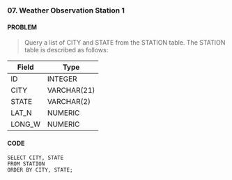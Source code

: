 ### 07. Weather Observation Station 1

#### PROBLEM
> Query a list of CITY and STATE from the STATION table.
The STATION table is described as follows: 

| Field       |   Type     |
| -- | -- |
| ID          | INTEGER    |
| CITY        | VARCHAR(21)|
| STATE       | VARCHAR(2) |
| LAT_N       | NUMERIC    |
| LONG_W      | NUMERIC    |

#### CODE
```MySQL
SELECT CITY, STATE
FROM STATION
ORDER BY CITY, STATE;
```
